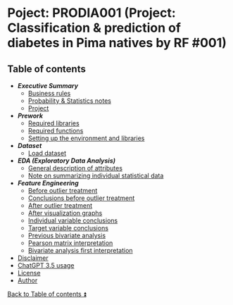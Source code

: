 # Poject: PRODIA001 (Project: Classification & prediction of diabetes in Pima natives by RF #001)

<!-- TOC -->
## Table of contents

<a id="table-of-contents"></a>

- **_Executive Summary_**
  - [Business rules](docs/executive_summary_business_rules.md)
  - [Probability & Statistics notes](docs/probability_and_statistics_notes.md#)
  - [Project](docs/executive_summary_project.md)
- **_Prework_**
  - [Required libraries](PRODIA001/PRODIA001_libr.ipynb)
  - [Required functions](PRODIA001/PRODIA001_func.ipynb)
  - [Setting up the environment and libraries](PRODIA001/PRODIA001_envi.ipynb)
- **_Dataset_**
  - [Load dataset](PRODIA001/PRODIA001_load.ipynb)
- **_EDA (Exploratory Data Analysis)_**
  - [General description of attributes](docs/eda_general_description_of_attributes.md)
  - [Note on summarizing individual statistical data](docs/eda_note_on_summarizing_individual_statistical_data.md)
- **_Feature Engineering_**
  - [Before outlier treatment](docs/feature_engineering_before_outlier_treatment.md)  
  - [Conclusions before outlier treatment](docs/feature_engineering_conclusions_before_outlier_treatment.md)  
  - [After outlier treatment](docs/feature_engineering_after_outlier_treatment.md)
  - [After visualization graphs](docs/feature_engineering_after_visualization_graphs.md)
  - [Individual variable conclusions](docs/feature_engineering_individual_conclusions.md)
  - [Target variable conclusions](docs/feature_engineering_target_conclusions.md)
  - [Previous bivariate analysis](docs/feature_engineering_previous_bivariate_analysis.md)
  - [Pearson matrix interpretation](docs/feature_engineering_pearson_matrix_interpretation.md)
  - [Bivariate analysis first interpretation](docs/feature_engineering_bivariate_analysis_first_interpretation.md)
- [Disclaimer](DISCLAIMER.md)
- [ChatGPT 3.5 usage](CHATGPT_USAGE.md)
- [License](LICENSE.md)
- [Author](AUTHOR.md)
<!-- /TOC --> 

[Back to Table of contents :arrow_double_up:](#table-of-contents)